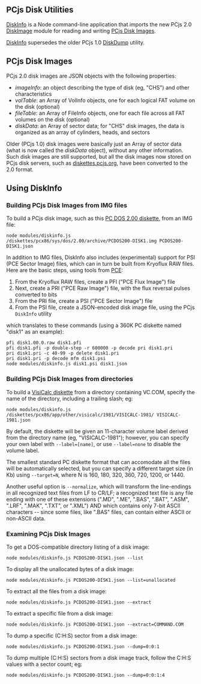 ## PCjs Disk Utilities

[DiskInfo](modules/diskinfo.js) is a Node command-line application that imports the new PCjs 2.0
[DiskImage](../../machines/pcx86/modules/diskimage.js) module for reading and writing [PCjs Disk Images](#pcjs-disk-images).

[DiskInfo](modules/diskinfo.js) supersedes the older PCjs 1.0 [DiskDump](lib/diskdump.js) utility.

## PCjs Disk Images

PCjs 2.0 disk images are JSON objects with the following properties:

  - *imageInfo*: an object describing the type of disk (eg, "CHS") and other characteristics
  - *volTable*: an Array of VolInfo objects, one for each logical FAT volume on the disk (optional)
  - *fileTable*: an Array of FileInfo objects, one for each file across all FAT volumes on the disk (optional)
  - *diskData*: an Array of sector data; for "CHS" disk images, the data is organized as an array of cylinders, heads, and sectors

Older (PCjs 1.0) disk images were basically just an Array of sector data (what is now called the *diskData* object), without
any other information.  Such disk images are still supported, but all the disk images now stored on PCjs disk servers,
such as [diskettes.pcjs.org](https://diskettes.pcjs.org), have been converted to the 2.0 format.

## Using DiskInfo

### Building PCjs Disk Images from IMG files

To build a PCjs disk image, such as this [PC DOS 2.00 diskette](https://diskettes.pcjs.org/pcx86/sys/dos/ibm/2.00/PCDOS200-DISK1.json),
from an IMG file:

    node modules/diskinfo.js /diskettes/pcx86/sys/dos/2.00/archive/PCDOS200-DISK1.img PCDOS200-DISK1.json

In addition to IMG files, DiskInfo also includes (experimental) support for PSI (PCE Sector Image) files, which can in
turn be built from Kryoflux RAW files.  Here are the basic steps, using tools from [PCE](http://www.hampa.ch/pce/):

 1. From the Kryoflux RAW files, create a PFI ("PCE Flux Image") file
 2. Next, create a PRI ("PCE Raw Image") file, with the flux reversal pulses converted to bits
 3. From the PRI file, create a PSI ("PCE Sector Image") file
 4. From the PSI file, create a JSON-encoded disk image file, using the PCjs `DiskInfo` utility

which translates to these commands (using a 360K PC diskette named "disk1" as an example):

    pfi disk1.00.0.raw disk1.pfi
    pfi disk1.pfi -p double-step -r 600000 -p decode pri disk1.pri
    pri disk1.pri -c 40-99 -p delete disk1.pri
    pri disk1.pri -p decode mfm disk1.psi
    node modules/diskinfo.js disk1.psi disk1.json

### Building PCjs Disk Images from directories

To build a [VisiCalc diskette](https://diskettes.pcjs.org/pcx86/app/other/visicalc/1981/VISICALC-1981.json)
from a directory containing VC.COM, specify the name of the directory, including a trailing slash; eg:

    node modules/diskinfo.js /diskettes/pcx86/app/other/visicalc/1981/VISICALC-1981/ VISICALC-1981.json

By default, the diskette will be given an 11-character volume label derived from the directory name (eg, "VISICALC-1981");
however, you can specify your own label with `--label=[name]`, or use `--label=none` to disable the volume label.

The smallest standard PC diskette format that can accomodate all the files will be automatically selected, but you can
specify a different target size (in Kb) using `--target=N`, where N is 160, 180, 320, 360, 720, 1200, or 1440.

Another useful option is `--normalize`, which will transform the line-endings in all recognized text files from LF to CR/LF;
a recognized text file is any file ending with one of these extensions (".MD", ".ME", ".BAS", ".BAT", ".ASM", ".LRF", ".MAK",
".TXT", or ".XML") AND which contains only 7-bit ASCII characters -- since some files, like ".BAS" files, can contain either
ASCII or non-ASCII data.

### Examining PCjs Disk Images

To get a DOS-compatible directory listing of a disk image:

    node modules/diskinfo.js PCDOS200-DISK1.json --list

To display all the unallocated bytes of a disk image:

    node modules/diskinfo.js PCDOS200-DISK1.json --list=unallocated

To extract all the files from a disk image:

    node modules/diskinfo.js PCDOS200-DISK1.json --extract

To extract a specific file from a disk image:

    node modules/diskinfo.js PCDOS200-DISK1.json --extract=COMMAND.COM

To dump a specific (C:H:S) sector from a disk image:

    node modules/diskinfo.js PCDOS200-DISK1.json --dump=0:0:1

To dump multiple (C:H:S) sectors from a disk image track, follow the C:H:S values with a sector count; eg:

    node modules/diskinfo.js PCDOS200-DISK1.json --dump=0:0:1:4

